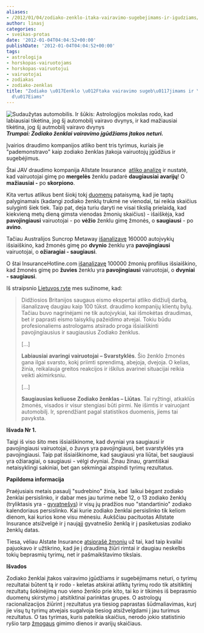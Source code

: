 ```yaml
---
aliases:
- /2012/01/04/zodiako-zenklo-itaka-vairavimo-sugebejimams-ir-igudziams/
author: linasj
categories:
- sveikas-protas
date: '2012-01-04T04:04:52+00:00'
publishDate: '2012-01-04T04:04:52+00:00'
tags:
- astrologija
- horskopas-vairuotojams
- horskopas-vairuotojui
- vairuotojai
- zodiakas
- zodiako-zenklas
title: "Zodiako \u017Eenklo \u012Ftaka vairavimo sugeb\u0117jimams ir \u012Fg\u016B\
  d\u017Eiams"
---
```

![Sudaužytas automobilis. Ir šūkis: Astrologijos mokslas rodo, kad labiausiai tikėtina, jog šį automobilį vairavo dvynys, ir kad mažiausiai tikėtina, jog šį autmobilį vairavo dvynys](http://static.zooomr.com/images/10143042_f7dc24affd_o.jpg)
***Trumpai: Zodiako ženklai vairavimo įgūdžiams įtakos neturi.***

Įvairios draudimo kompanijos atliko bent tris tyrimus, kuriais jie "pademonstravo" kaip zodiako ženklas įtakoja vairuotojų įgūdžius ir sugebėjimus.

Štai JAV draudimo kompanija Allstate Insurance  [atliko analizę](http://money.msn.com/saving-money-tips/post.aspx?post=7e2e7469-2f32-4c49-a3c2-54bda9bb436b) ir nustatė, kad vairuotojai gimę po **mergelės** ženklu padarė **daugiausiai avarijų**! O **mažiausiai -** po **skorpiono**.

Kita vertus atlikus bent šiokį tokį [duomenų](https://docs.google.com/spreadsheet/ccc?key=0Aj-CIWtac9apdEN0UVZVNXpORWswMmFYaERGSExTWXc) pataisymą, kad jie taptų palyginamais (kadangi zodiako ženklų trukmė ne vienodai, tai reikia skaičius sulyginti šiek tiek. Taip pat, deja turiu daryti ne visai tikslią prielaidą, kad kiekvieną metų dieną gimsta vienodas žmonių skaičius) - išaiškėja, kad **pavojingiausi** vairuotojai - po **vėžio** ženklu gimę žmonės, o **saugiausi** - po **avino**.

Tačiau Australijos Suncrop Metaway [išanalizavę](http://money.msn.com/saving-money-tips/post.aspx?post=7e2e7469-2f32-4c49-a3c2-54bda9bb436b) 160000 autoįvykių išsiaiškino, kad žmonės gimę po **dvynio** ženklu yra **pavojingiausi** vairuotojai, o **ožiaragiai - saugiausi**.

O štai InsuranceHotline.com [išanalizavę](http://money.msn.com/saving-money-tips/post.aspx?post=7e2e7469-2f32-4c49-a3c2-54bda9bb436b) 100000 žmonių profilius išsiaiškino, kad žmonės gimę po **žuvies** ženklu yra **pavojingiausi** vairuotojai, o **dvyniai - saugiausi**.

Iš straipsnio [Lietuvos ryte](http://www.lrytas.lt/-13255149041325034203-astrolog%C5%B3-i%C5%A1vada-labiausiai-avaringi-vairuotojai-svarstykl%C4%97s-saugiausi-li%C5%ABtai.htm) mes sužinome, kad:

> Didžiosios Britanijos saugaus eismo ekspertai atliko didžiulį darbą, išanalizavę daugiau kaip 100 tūkst. draudimo kompanijų klientų bylų. Tačiau buvo nagrinėjami ne tik autoįvykiai, kai išmokėtas draudimas, bet ir paprasti eismo taisyklių pažeidimo atvejai. Tokiu būdu profesionaliems astrologams atsirado proga išsiaiškinti pavojingiausius ir saugiausius Zodiako ženklus.
> 
> [...]
> 
> **Labiausiai avaringi vairuotojai – Svarstyklės**. Šio ženklo žmonės gana ilgai svarsto, kokį priimti sprendimą, abejoja, dvejoja. O kelias, žinia, reikalauja greitos reakcijos ir iškilus avarinei situacijai reikia veikti akimirksniu.
> 
> [...]
> 
> **Saugiausias keliuose Zodiako ženklas – Liūtas**. Tai ryžtingi, atkaklūs žmonės, visados ir visur stengiasi būti pirmi. Ne išimtis ir vairuojant automobilį. Ir, sprendžiant pagal statistikos duomenis, jiems tai pavyksta.


**Išvada Nr 1.**

Taigi iš viso šito mes išsiaiškinome, kad dvyniai yra saugiausi ir pavojingiausi vairuotojai, o žuvys yra pavojingiausi, bet svarstyklės yra pavojingiausi. Taip pat išsiaiškinome, kad saugiausi yra liūtai, bet saugiausi yra ožiaragiai, o saugiausi - vėlgi dvyniai. Žinau žinau, gramtiškai netaisyklingi sakiniai, bet gan sėkmingai atspindi tyrimų rezultatus.

**Papildoma informacija**

Praėjusiais metais pasaulį "sudrebino" žinia, kad  laikui bėgant zodiako ženklai persislinko, ir dabar mes jau turime nebe 12, o 13 zodiako ženklų (tryliktasis yra - [gyvatnešys](http://lt.wikipedia.org/wiki/Gyvatne%C5%A1is)) ir visų jų pradžios nuo "standartinio" zodiako kalendoriaus persislinko. Kai kurie zodiako ženklai persislinko tik keliom dienom, kai kurios kone visu mėnesiu. Aukščiau pacituotas Allstate Insurance atsižvelgė ir į naująjį gyvatnešio ženklą ir į pasiketusias zodiako ženklų datas.

Tiesa, vėliau Alstate Insurance [atsiprašė žmonių](http://money.cnn.com/2011/02/02/news/companies/allstate_zodiac/index.htm) už tai, kad taip kvailai pajuokavo ir užtikrino, kad jie į draudimą žiūri rimtai ir daugiau neskelbs tokių beprasmių tyrimų, net ir pašmaikštavimo tikslais.

**Išvados**

Zodiako ženklai įtakos vairavimo įgūdžiams ir sugebėjimams neturi, o tyrimų rezultatai būtent tą ir rodo - keletas atskirai atliktų tyrimų rodo tik atsitiktinį rezultatų šokinėjimą nuo vieno ženklo prie kito, tai ko ir tikimės iš beprasmio duomenų skirstymo į atsitiktinai parinktas grupes. O astrologų racionalizacijos žiūrint į rezultatus yra tiesiog paprastas šūdmaliavimas, kurį jie visų tų tyrimų atvejais sugalvoja tiesiog atsižvelgdami į jau turimus rezultatus. O tas tyrimas, kuris pateikia skaičius, nerodo jokio statistinio ryšio tarp [žmogaus](http://money.msn.com/auto-insurance/article.aspx?post=7e2e7469-2f32-4c49-a3c2-54bda9bb436b) gimimo dienos ir avarijų skaičiaus.
